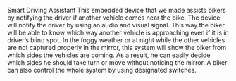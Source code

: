 Smart Driving Assistant
This embedded device that we made assists bikers by notifying the driver if another vehicle comes near the bike. The device will notify the driver by using an audio and visual signal. This way the biker will be able to know which way another vehicle is approaching even if it is in driver’s blind spot. In the foggy weather or at night while the other vehicles are not captured properly in the mirror, this system will show the biker from which sides the vehicles are coming. As a result, he can easily decide which sides he should take turn or move without noticing the mirror. A biker can also control the whole system by using designated switches.
